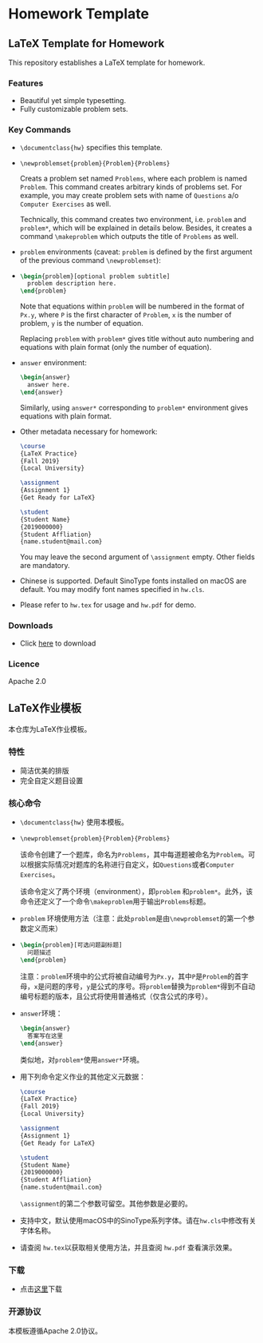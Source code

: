 # Homework Template

## LaTeX Template for Homework

This repository establishes a LaTeX template for homework.

### Features

* Beautiful yet simple typesetting.
* Fully customizable problem sets.

### Key Commands

* `\documentclass{hw}` specifies this template.

* `\newproblemset{problem}{Problem}{Problems}`

  Creats a problem set named `Problems`, where each problem is named `Problem`. This command creates arbitrary kinds of problems set. For example, you may create problem sets with name of `Questions` a/o `Computer Exercises` as well.

  Technically, this command creates two environment, i.e. `problem` and `problem*`, which will be explained in details below. Besides, it creates a command `\makeproblem` which outputs the title of `Problems` as well.

* `problem` environments (caveat: `problem` is defined by the first argument of the previous command `\newproblemset`):

* ```latex
  \begin{problem}[optional problem subtitle]
  	problem description here.
  \end{problem}
  ```

  Note that equations within `problem` will be numbered in the format of `Px.y`, where `P` is the first character of `Problem`, `x` is the number of problem, `y` is the number of equation.

  Replacing `problem` with `problem*` gives title without auto numbering and equations with plain format (only the number of equation).
  
* `answer` environment:

  ```latex
  \begin{answer}
  	answer here.
  \end{answer}
  ```

  Similarly, using `answer*` corresponding to `problem*` environment gives equations with plain format.

* Other metadata necessary for homework:

  ```latex
  \course
  {LaTeX Practice}
  {Fall 2019}
  {Local University}
  
  \assignment
  {Assignment 1}
  {Get Ready for LaTeX}
  
  \student
  {Student Name}
  {2019000000}
  {Student Affliation}
  {name.student@mail.com}
  ```

  You may leave the second argument of `\assignment` empty. Other fields are mandatory.

* Chinese is supported. Default SinoType fonts installed on macOS are default. You may modify font names specified in `hw.cls`.

* Please refer to `hw.tex` for usage and `hw.pdf` for demo.

### Downloads

- Click [here](https://github.com/SXKDZ/homework-template/releases) to download

### Licence

Apache 2.0

## LaTeX作业模板

本仓库为LaTeX作业模板。

### 特性

- 简洁优美的排版
- 完全自定义题目设置

### 核心命令

- `\documentclass{hw}` 使用本模板。

- `\newproblemset{problem}{Problem}{Problems}`

  该命令创建了一个题库，命名为`Problems`，其中每道题被命名为`Problem`。可以根据实际情况对题库的名称进行自定义，如`Questions`或者`Computer Exercises`。

  该命令定义了两个环境（environment），即`problem` 和`problem*`。此外，该命令还定义了一个命令`\makeproblem`用于输出`Problems`标题。

- `problem` 环境使用方法（注意：此处`problem`是由`\newproblemset`的第一个参数定义而来）

- ```latex
  \begin{problem}[可选问题副标题]
  	问题描述
  \end{problem}
  ```

  注意：`problem`环境中的公式将被自动编号为`Px.y`，其中`P`是`Problem`的首字母，`x`是问题的序号，`y`是公式的序号。将`problem`替换为`problem*`得到不自动编号标题的版本，且公式将使用普通格式（仅含公式的序号）。

- `answer`环境：

  ```latex
  \begin{answer}
  	答案写在这里
  \end{answer}
  ```

  类似地，对`problem*`使用`answer*`环境。

- 用下列命令定义作业的其他定义元数据：

  ```latex
  \course
  {LaTeX Practice}
  {Fall 2019}
  {Local University}
  
  \assignment
  {Assignment 1}
  {Get Ready for LaTeX}
  
  \student
  {Student Name}
  {2019000000}
  {Student Affliation}
  {name.student@mail.com}
  ```

  `\assignment`的第二个参数可留空。其他参数是必要的。

- 支持中文，默认使用macOS中的SinoType系列字体。请在`hw.cls`中修改有关字体名称。

- 请查阅 `hw.tex`以获取相关使用方法，并且查阅 `hw.pdf` 查看演示效果。

### 下载

- 点击[这里](https://github.com/SXKDZ/homework-template/releases)下载

### 开源协议

本模板遵循Apache 2.0协议。